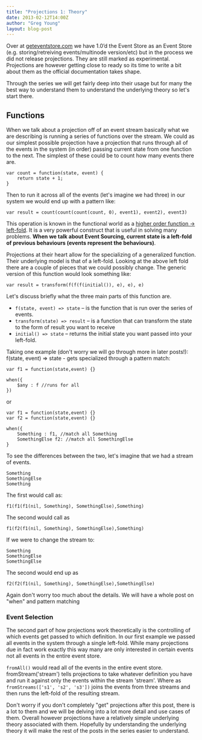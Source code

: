 ```yaml
---
title: "Projections 1: Theory"
date: 2013-02-12T14:00Z
author: "Greg Young"
layout: blog-post
---
```


Over at [geteventstore.com](http://geteventstore.com) we have 1.0’d the Event Store as an Event Store (e.g. storing/retreiving events/multinode version/etc) but in the process we did not release projections. They are still marked as experimental. Projections are however getting close to ready so its time to write a bit about them as the official documentation takes shape.

Through the series we will get fairly deep into their usage but for many the best way to understand them to understand the underlying theory so let's start there.

## Functions

When we talk about a projection off of an event stream basically what we are describing is running a series of functions over the stream. We could as our simplest possible projection have a projection that runs through all of the events in the system (in order) passing current state from one function to the next. The simplest of these could be to count how many events there are.

```
var count = function(state, event) {
	return state + 1;
}
```

Then to run it across all of the events (let's imagine we had three) in our system we would end up with a pattern like:

```
var result = count(count(count(count, 0), event1), event2), event3)
```

This operation is known in the functional world as a <a href="http://en.wikipedia.org/wiki/Fold_(higher-order_function)">higher order function -&gt; left-fold</a>. It is a very powerful construct that is useful in solving many problems. <strong>When we talk about Event Sourcing, current state is a left-fold of previous behaviours (events represent the behaviours)</strong>.

Projections at their heart allow for the specializing of a generalized function. Their underlying model is that of a left-fold. Looking at the above left fold there are a couple of pieces that we could possibly change. The generic version of this function would look something like:

```
var result = transform(f(f(f(initial()), e), e), e)
```

Let's discuss briefly what the three main parts of this function are.

- `f(state, event) => state` – is the function that is run over the series of events.
- `transform(state) => result` – is a function that can transform the state to the form of result you want to receive
- `initial() => state` – returns the initial state you want passed into your left-fold.

Taking one example (don't worry we will go through more in later posts!): f(state, event) =&gt; state - gets specialized through a pattern match:

```
var f1 = function(state,event) {}

when({
	$any : f //runs for all
})
```

or

```
var f1 = function(state,event) {}
var f2 = function(state,event) {}

when({
	Something : f1, //match all Something
	SomethingElse f2: //match all SomethingElse
}
```

To see the differences between the two, let's imagine that we had a stream of events.

```
Something
SomethingElse
Something
```

The first would call as:

```
f1(f1(f1(nil, Something), SomethingElse),Something)
```

The second would call as

```
f1(f2(f1(nil, Something), SomethingElse),Something)
```

If we were to change the stream to:

```
Something
SomethingElse
SomethingElse
```

The second would end up as

```
f2(f2(f1(nil, Something), SomethingElse),SomethingElse)
```

Again don't worry too much about the details. We will have a whole post on "when" and pattern matching

### Event Selection

The second part of how projections work theoretically is the controlling of which events get passed to which definition. In our first example we passed all events in the system through a single left-fold. While many projections due in fact work exactly this way many are only interested in certain events not all events in the entire event store.

`fromAll()` would read all of the events in the entire event store. fromStream('stream') tells projections to take whatever definition you have and run it against only the events within the stream 'stream'. Where as `fromStreams(['s1', 's2', 's3'])` joins the events from three streams and then runs the left-fold of the resulting stream.

Don't worry if you don't completely "get" projections after this post, there is a lot to them and we will be delving into a lot more detail and use cases of them. Overall however projections have a relatively simple underlying theory associated with them. Hopefully by understanding the underlying theory it will make the rest of the posts in the series easier to understand.